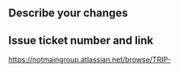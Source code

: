 ## Describe your changes

## Issue ticket number and link

https://notmaingroup.atlassian.net/browse/TRIP-
